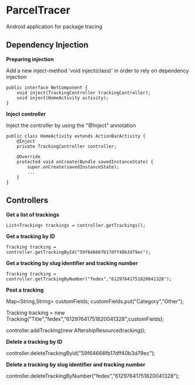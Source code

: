 # ParcelTracer
Android application for package tracing

## Dependency Injection
**Preparing injection**

Add a new inject-method 'void inject(class)' in order to rely on dependency injection
    
    public interface NetComponent {
        void inject(TrackingController trackingController);
        void inject(HomeActivity activity);
    }
   
**Inject controller**

Inject the controller by using the "@Inject" annotation

    public class HomeActivity extends ActionBarActivity {
        @Inject
        private TrackingController controller;
    
        @Override
        protected void onCreate(Bundle savedInstanceState) {
            super.onCreate(savedInstanceState);
            ...
        }
    }
    
## Controllers
**Get a list of trackings**

    List<Tracking> trackings = controller.getTrackings();
    
**Get a tracking by ID**

    Tracking tracking = controller.getTrackingById("59f64666fb17dff40b3d79ec");
    
**Get a tracking by slug identifier and tracking number**

    Tracking tracking = controller.getTrackingByNumber("fedex","61297641751820041328");
    
**Post a tracking**

   Map<String,String> customFields;
   customFields.put("Category","Other");
   
   Tracking tracking = new Tracking("Title","fedex","61297641751820041328",customFields);
   
   controller.addTracking(new AftershipResource(tracking));
   
**Delete a tracking by ID**

   controller.deleteTrackingById("59f64666fb17dff40b3d79ec");
   
**Delete a tracking by slug identifier and tracking number**

   controller.deleteTrackingByNumber("fedex","61297641751820041328");
